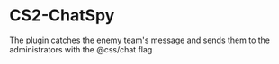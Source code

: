# CS2-ChatSpy
  The plugin catches the enemy team's message and sends them to the administrators with the @css/chat flag
